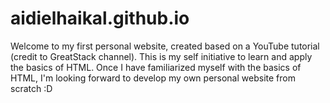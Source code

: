 # aidielhaikal.github.io
Welcome to my first personal website, created based on a YouTube tutorial (credit to GreatStack channel). This is my self initiative to learn and apply the basics of HTML. Once I have familiarized myself with the basics of HTML, I'm looking forward to develop my own personal website from scratch :D
